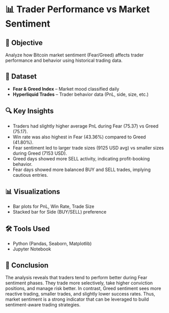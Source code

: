 # 📊 Trader Performance vs Market Sentiment

## 🎯 Objective
Analyze how Bitcoin market sentiment (Fear/Greed) affects trader performance and behavior using historical trading data.

## 📁 Dataset
- **Fear & Greed Index** – Market mood classified daily
- **Hyperliquid Trades** – Trader behavior data (PnL, side, size, etc.)

## 🔍 Key Insights
- Traders had slightly higher average PnL during Fear (75.37) vs Greed (75.17).
- Win rate was also highest in Fear (43.36%) compared to Greed (41.80%).
- Fear sentiment led to larger trade sizes (9125 USD avg) vs smaller sizes during Greed (7153 USD).
- Greed days showed more SELL activity, indicating profit-booking behavior.
- Fear days showed more balanced BUY and SELL trades, implying cautious entries.


## 📊 Visualizations
- Bar plots for PnL, Win Rate, Trade Size
- Stacked bar for Side (BUY/SELL) preference

## 🛠️ Tools Used
- Python (Pandas, Seaborn, Matplotlib)
- Jupyter Notebook

## 📝 Conclusion
The analysis reveals that traders tend to perform better during Fear sentiment phases. They trade more
selectively, take higher conviction positions, and manage risk better. In contrast, Greed sentiment sees more
reactive trading, smaller trades, and slightly lower success rates. Thus, market sentiment is a strong indicator
that can be leveraged to build sentiment-aware trading strategies.

